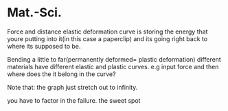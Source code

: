 # Mat.-Sci.
Force and distance elastic deformation curve is storing the energy that youre putting into it(in this case a paperclip) and its going right back to where its supposed to be. 


Bending a little to far(permanently deformed= plastic deformation)
different materials have different elastic and plastic curves. e.g input force and then where does the it belong in the curve?


Note that:
the graph just stretch out to infinity. 

you have to factor in the failure. the sweet spot
